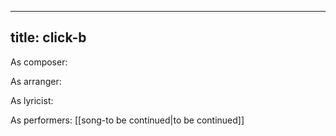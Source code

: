
---
title: click-b
---
As composer: 

As arranger: 

As lyricist: 

As performers: [[song-to be continued|to be continued]]
